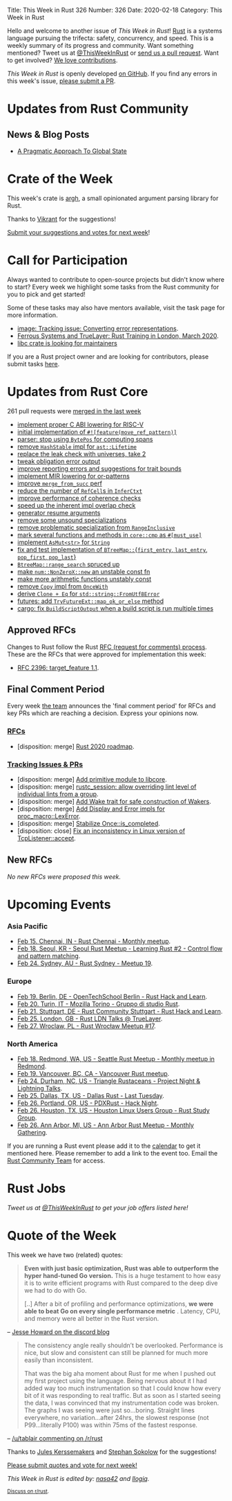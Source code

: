 Title: This Week in Rust 326
Number: 326
Date: 2020-02-18
Category: This Week in Rust

Hello and welcome to another issue of *This Week in Rust*!
[Rust](http://rust-lang.org) is a systems language pursuing the trifecta: safety, concurrency, and speed.
This is a weekly summary of its progress and community.
Want something mentioned? Tweet us at [@ThisWeekInRust](https://twitter.com/ThisWeekInRust) or [send us a pull request](https://github.com/cmr/this-week-in-rust).
Want to get involved? [We love contributions](https://github.com/rust-lang/rust/blob/master/CONTRIBUTING.md).

*This Week in Rust* is openly developed [on GitHub](https://github.com/cmr/this-week-in-rust).
If you find any errors in this week's issue, [please submit a PR](https://github.com/cmr/this-week-in-rust/pulls).

# Updates from Rust Community

## News & Blog Posts

- [A Pragmatic Approach To Global State](http://adventures.michaelfbryan.com/posts/pragmatic-global-state/)

# Crate of the Week

This week's crate is [argh](https://github.com/google/argh), a small opinionated argument parsing library for Rust.

Thanks to [Vikrant](https://users.rust-lang.org/t/crate-of-the-week/2704/718) for the suggestions!

[Submit your suggestions and votes for next week][submit_crate]!

[submit_crate]: https://users.rust-lang.org/t/crate-of-the-week/2704

# Call for Participation

Always wanted to contribute to open-source projects but didn't know where to start?
Every week we highlight some tasks from the Rust community for you to pick and get started!

Some of these tasks may also have mentors available, visit the task page for more information.

* [image: Tracking issue: Converting error representations](https://github.com/image-rs/image/issues/1134).
* [Ferrous Systems and TrueLayer: Rust Training in London, March 2020](https://ferrous-systems.com/blog/training-in-london/).
* [libc crate is looking for maintainers](https://github.com/rust-lang/libc/issues/1657)

If you are a Rust project owner and are looking for contributors, please submit tasks [here][guidelines].

[guidelines]: https://users.rust-lang.org/t/twir-call-for-participation/4821

# Updates from Rust Core

261 pull requests were [merged in the last week][merged]

[merged]: https://github.com/search?q=is%3Apr+org%3Arust-lang+is%3Amerged+merged%3A2020-02-03..2020-02-10

* [implement proper C ABI lowering for RISC-V](https://github.com/rust-lang/rust/pull/68452)
* [initial implementation of `#![feature(move_ref_pattern)]`](https://github.com/rust-lang/rust/pull/68376)
* [parser: stop using `BytePos` for computing spans](https://github.com/rust-lang/rust/pull/68845)
* [remove `HashStable` impl for `ast::Lifetime`](https://github.com/rust-lang/rust/pull/68919)
* [replace the leak check with universes, take 2](https://github.com/rust-lang/rust/pull/65232)
* [tweak obligation error output](https://github.com/rust-lang/rust/pull/68377)
* [improve reporting errors and suggestions for trait bounds](https://github.com/rust-lang/rust/pull/67665)
* [implement MIR lowering for or-patterns](https://github.com/rust-lang/rust/pull/67668)
* [improve `merge_from_succ` perf](https://github.com/rust-lang/rust/pull/68790)
* [reduce the number of `RefCell`s in `InferCtxt`](https://github.com/rust-lang/rust/pull/68694)
* [improve performance of coherence checks](https://github.com/rust-lang/rust/pull/68966)
* [speed up the inherent impl overlap check](https://github.com/rust-lang/rust/pull/68911)
* [generator resume arguments](https://github.com/rust-lang/rust/pull/68524)
* [remove some unsound specializations](https://github.com/rust-lang/rust/pull/68358)
* [remove problematic specialization from `RangeInclusive`](https://github.com/rust-lang/rust/pull/68835)
* [mark several functions and methods in `core::cmp` as `#[must_use]`](https://github.com/rust-lang/rust/pull/68946)
* [implement `AsMut<str>` for `String`](https://github.com/rust-lang/rust/pull/68742)
* [fix and test implementation of `BTreeMap::`{`first_entry`, `last_entry`, `pop_first`, `pop_last`}](https://github.com/rust-lang/rust/pull/68834)
* [`BtreeMap::range_search` spruced up](https://github.com/rust-lang/rust/pull/68499)
* [make `num::NonZeroX::new` an unstable const fn](https://github.com/rust-lang/rust/pull/68976)
* [make more arithmetic functions unstably const](https://github.com/rust-lang/rust/pull/68809)
* [remove `Copy` impl from `OnceWith`](https://github.com/rust-lang/rust/pull/68810)
* [derive `Clone + Eq` for `std::string::FromUtf8Error`](https://github.com/rust-lang/rust/pull/68738)
* [futures: add `TryFutureExt::map_ok_or_else` method](https://github.com/rust-lang/futures-rs/pull/2058)
* [cargo: fix `BuildScriptOutput` when a build script is run multiple times](https://github.com/rust-lang/cargo/pull/7857)

## Approved RFCs

Changes to Rust follow the Rust [RFC (request for comments) process](https://github.com/rust-lang/rfcs#rust-rfcs). These
are the RFCs that were approved for implementation this week:

* [RFC 2396: target_feature 1.1](https://github.com/rust-lang/rfcs/pull/2396).

## Final Comment Period

Every week [the team](https://www.rust-lang.org/team.html) announces the
'final comment period' for RFCs and key PRs which are reaching a
decision. Express your opinions now.

### [RFCs](https://github.com/rust-lang/rfcs/labels/final-comment-period)

* [disposition: merge] [Rust 2020 roadmap](https://github.com/rust-lang/rfcs/pull/2857).

### [Tracking Issues & PRs](https://github.com/rust-lang/rust/labels/final-comment-period)

* [disposition: merge] [Add primitive module to libcore](https://github.com/rust-lang/rust/pull/67637).
* [disposition: merge] [rustc_session: allow overriding lint level of individual lints from a group](https://github.com/rust-lang/rust/pull/67885).
* [disposition: merge] [Add Wake trait for safe construction of Wakers](https://github.com/rust-lang/rust/pull/68700).
* [disposition: merge] [Add Display and Error impls for proc_macro::LexError](https://github.com/rust-lang/rust/pull/68899).
* [disposition: merge] [Stabilize Once::is_completed](https://github.com/rust-lang/rust/pull/68945).
* [disposition: close] [Fix an inconsistency in Linux version of TcpListener::accept](https://github.com/rust-lang/rust/pull/67028).

## New RFCs

*No new RFCs were proposed this week.*

# Upcoming Events

### Asia Pacific

* [Feb 15. Chennai, IN - Rust Chennai - Monthly meetup](https://www.meetup.com/mad-rs/events/268597652).
* [Feb 18. Seoul, KR - Seoul Rust Meetup - Learning Rust #2 - Control flow and pattern matching](https://www.meetup.com/Rust-Seoul-Meetup/events/djkzlrybcdbxb/).
* [Feb 24. Sydney, AU - Rust Sydney - Meetup 19](https://www.meetup.com/Rust-Sydney/events/268525192/).

### Europe

* [Feb 19. Berlin, DE - OpenTechSchool Berlin - Rust Hack and Learn](https://www.meetup.com/opentechschool-berlin/events/nxdpgrybcdbzb/).
* [Feb 20. Turin, IT - Mozilla Torino - Gruppo di studio Rust](https://www.meetup.com/Mozilla-Torino/events/268060855).
* [Feb 21. Stuttgart, DE - Rust Community Stuttgart - Rust Hack and Learn](https://www.meetup.com/Rust-Community-Stuttgart/events/268416708/).
* [Feb 25. London, GB - Rust LDN Talks @ TrueLayer](https://www.meetup.com/Rust-London-User-Group/events/268354799).
* [Feb 27. Wroclaw, PL - Rust Wrocław Meetup #17](https://www.meetup.com/Rust-Wroclaw/events/268683403).

### North America

* [Feb 18. Redmond, WA, US - Seattle Rust Meetup - Monthly meetup in Redmond](https://www.meetup.com/Seattle-Rust-Meetup/events/prbtdrybcdbpb/).
* [Feb 19. Vancouver, BC, CA - Vancouver Rust meetup](https://www.meetup.com/Vancouver-Rust/events/qnrgnrybcdbzb/).
* [Feb 24. Durham, NC, US - Triangle Rustaceans - Project Night & Lightning Talks](https://www.meetup.com/triangle-rustaceans/events/mfglwpybcdbgc/).
* [Feb 25. Dallas, TX, US - Dallas Rust - Last Tuesday](https://www.meetup.com/Dallas-Rust/events/zfgwzmybcdbhc/).
* [Feb 26. Portland, OR, US - PDXRust - Hack Night](https://www.meetup.com/PDXRust/events/268266020/).
* [Feb 26. Houston, TX, US - Houston Linux Users Group - Rust Study Group](https://www.facebook.com/events/469382520642102).
* [Feb 26. Ann Arbor, MI, US - Ann Arbor Rust Meetup - Monthly Gathering](https://www.meetup.com/Ann-Arbor-Rust-Meetup/events/zdfscrybcdbjc/).

If you are running a Rust event please add it to the [calendar] to get
it mentioned here. Please remember to add a link to the event too.
Email the [Rust Community Team][community] for access.

[calendar]: https://www.google.com/calendar/embed?src=apd9vmbc22egenmtu5l6c5jbfc%40group.calendar.google.com
[community]: mailto:community-team@rust-lang.org

# Rust Jobs

*Tweet us at [@ThisWeekInRust](https://twitter.com/ThisWeekInRust) to get your job offers listed here!*

# Quote of the Week

This week we have two (related) quotes:

> **Even with just basic optimization, Rust was able to outperform the hyper hand-tuned Go version.** This is a huge testament to how easy it is to write efficient programs with Rust compared to the deep dive we had to do with Go.
>
> [..] After a bit of profiling and performance optimizations, **we were able to beat Go on every single performance metric** . Latency, CPU, and memory were all better in the Rust version.

– [Jesse Howard on the discord blog](https://blog.discordapp.com/why-discord-is-switching-from-go-to-rust-a190bbca2b1f)

> The consistency angle really shouldn’t be overlooked. Performance is nice, but slow and consistent can still be planned for much more easily than inconsistent.
>
> That was the big aha moment about Rust for me when I pushed out my first project using the language. Being nervous about it I had added way too much instrumentation so that I could know how every bit of it was responding to real traffic. But as soon as I started seeing the data, I was convinced that my instrumentation code was broken. The graphs I was seeing were just so...boring. Straight lines everywhere, no variation...after 24hrs, the slowest response (not P99...literally P100) was within 75ms of the fastest response.

– [/u/tablair commenting on /r/rust](https://www.reddit.com/r/rust/comments/eytyug/why_discord_is_switching_from_go_to_rust/fgjjpiv/)

Thanks to [Jules Kerssemakers](https://users.rust-lang.org/t/twir-quote-of-the-week/328/811) and [Stephan Sokolow](https://users.rust-lang.org/t/twir-quote-of-the-week/328/809) for the suggestions!

[Please submit quotes and vote for next week!](https://users.rust-lang.org/t/twir-quote-of-the-week/328)

*This Week in Rust is edited by: [nasa42](https://github.com/nasa42) and [llogiq](https://github.com/llogiq).*

<small>[Discuss on r/rust]().</small>
